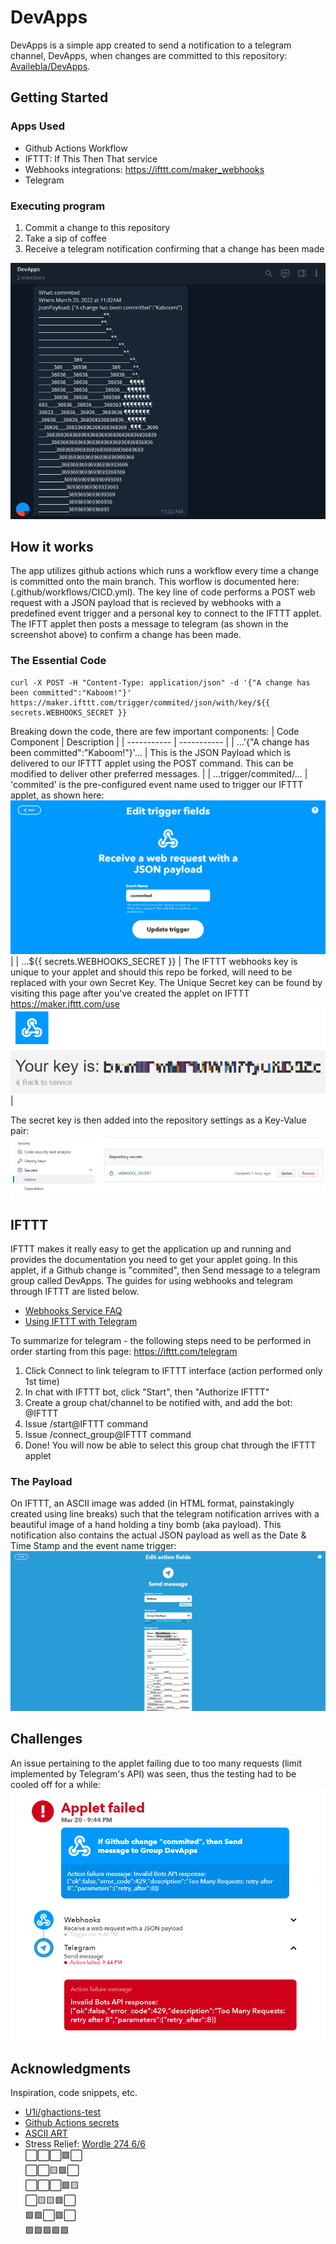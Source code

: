 # DevApps

DevApps is a simple app created to send a notification to a telegram channel, DevApps, when changes are committed to this repository: [Availebla/DevApps](https://github.com/Availebla/DevApps).

## Getting Started

### Apps Used

* Github Actions Workflow
* IFTTT: If This Then That service
* Webhooks integrations: https://ifttt.com/maker_webhooks
* Telegram

### Executing program

1. Commit a change to this repository
2. Take a sip of coffee
3. Receive a telegram notification confirming that a change has been made

![Image](images/TelegramNotification.png)

## How it works

The app utilizes github actions which runs a workflow every time a change is committed onto the main branch. This worflow is documented here: (.github/workflows/CICD.yml). The key line of code performs a POST web request with a JSON payload that is recieved by webhooks with a predefined event trigger and a personal key to connect to the IFTTT applet. The IFTT applet then posts a message to telegram (as shown in the screenshot above) to confirm a change has been made.

### The Essential Code
```
curl -X POST -H "Content-Type: application/json" -d '{"A change has been committed":"Kaboom!"}' https://maker.ifttt.com/trigger/commited/json/with/key/${{ secrets.WEBHOOKS_SECRET }}
```
Breaking down the code, there are few important components:
| Code Component | Description |
| ----------- | ----------- |
| ...'{"A change has been committed":"Kaboom!"}'... | This is the JSON Payload which is delivered to our IFTTT applet using the POST command. This can be modified to deliver other preferred messages. |
| ...trigger/commited/... | 'commited' is the pre-configured event name used to trigger our IFTTT applet, as shown here: ![Image](images/WebhooksTrigger.png) |
| ...${{ secrets.WEBHOOKS_SECRET }} | The IFTTT webhooks key is unique to your applet and should this repo be forked, will need to be replaced with your own Secret Key. The Unique Secret key can be found by visiting this page after you've created the applet on IFTTT https://maker.ifttt.com/use ![Image](images/Secrets.png) |

The secret key is then added into the repository settings as a Key-Value pair:
![Image](images/Secret.png)


## IFTTT

IFTTT makes it really easy to get the application up and running and provides the documentation you need to get your applet going. In this applet, if a Github change is "commited", then Send message to a telegram group called DevApps. The guides for using webhooks and telegram through IFTTT are listed below. 
* [Webhooks Service FAQ](https://help.ifttt.com/hc/en-us/articles/115010230347)
* [Using IFTTT with Telegram](https://help.ifttt.com/hc/en-us/articles/360003121113-How-to-get-started-using-IFTTT-with-Telegram)

To summarize for telegram - the following steps need to be performed in order starting from this page: https://ifttt.com/telegram
1. Click Connect to link telegram to IFTTT interface (action performed only 1st time)
2. In chat with IFTTT bot, click "Start", then "Authorize IFTTT"
3. Create a group chat/channel to be notified with, and add the bot: @IFTTT
4. Issue /start@IFTTT command
5. Issue /connect_group@IFTTT command
6. Done! You will now be able to select this group chat through the IFTTT applet

### The Payload

On IFTTT, an ASCII image was added (in HTML format, painstakingly created using line breaks) such that the telegram notification arrives with a beautiful image of a hand holding a tiny bomb (aka payload). This notification also contains the actual JSON payload as well as the Date & Time Stamp and the event name trigger:
![Image](images/Last.png)

## Challenges
An issue pertaining to the applet failing due to too many requests (limit implemented by Telegram's API) was seen, thus the testing had to be cooled off for a while:
![Image](images/Errors.png)

## Acknowledgments

Inspiration, code snippets, etc.
* [U1i/ghactions-test](https://github.com/u1i/ghactions-test)
* [Github Actions secrets](https://www.youtube.com/watch?v=WuWsg0Ldess)
* [ASCII ART](https://text-symbols.com/ascii-art/)
* Stress Relief: [Wordle 274 6/6](https://www.nytimes.com/games/wordle/index.html)<br>
  ⬜⬜⬜🟩⬜ <br>
  ⬜⬜🟨🟩⬜ <br>
  ⬜⬜⬜🟩🟨 <br>
  ⬜🟨🟨🟩⬜ <br>
  🟩🟩⬜🟩⬜ <br>
  🟩🟩🟩🟩🟩 <br>
